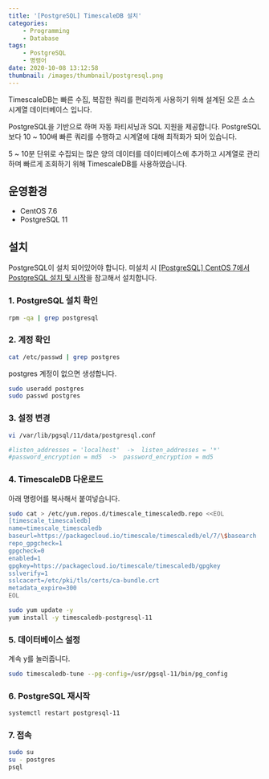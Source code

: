 ```yaml
---
title: '[PostgreSQL] TimescaleDB 설치'
categories:
    - Programming
    - Database
tags:
    - PostgreSQL
    - 명령어
date: 2020-10-08 13:12:58
thumbnail: /images/thumbnail/postgresql.png
---
```


TimescaleDB는 빠른 수집, 복잡한 쿼리를 편리하게 사용하기 위해 설계된 오픈 소스 시계열 데이터베이스 입니다.

PostgreSQL을 기반으로 하며 자동 파티셔닝과 SQL 지원을 제공합니다. PostgreSQL 보다 10 ~ 100배 빠른 쿼리를 수행하고 시계열에 대해 최적화가 되어 있습니다.

5 ~ 10분 단위로 수집되는 많은 양의 데이터를 데이터베이스에 추가하고 시계열로 관리하며 빠르게 조회하기 위해 TimescaleDB를 사용하였습니다.

## 운영환경

- CentOS 7.6
- PostgreSQL 11

## 설치

PostgreSQL이 설치 되어있어야 합니다. 미설치 시 [[PostgreSQL] CentOS 7에서 PostgreSQL 설치 및 시작](https://hgko1207.github.io/2020/09/10/postgresql-1/)을 참고해서 설치합니다.

### 1. PostgreSQL 설치 확인

```bash
rpm -qa | grep postgresql
```

### 2. 계정 확인

```bash
cat /etc/passwd | grep postgres
```

postgres 계정이 없으면 생성합니다.

```bash
sudo useradd postgres
sudo passwd postgres
```

### 3. 설정 변경

```bash
vi /var/lib/pgsql/11/data/postgresql.conf

#listen_addresses = 'localhost'  ->  listen_addresses = '*'
#password_encryption = md5  ->  password_encryption = md5
```

### 4. TimescaleDB 다운로드

아래 명령어를 복사해서 붙여넣습니다.

```bash
sudo cat > /etc/yum.repos.d/timescale_timescaledb.repo <<EOL
[timescale_timescaledb]
name=timescale_timescaledb
baseurl=https://packagecloud.io/timescale/timescaledb/el/7/\$basearch
repo_gpgcheck=1
gpgcheck=0
enabled=1
gpgkey=https://packagecloud.io/timescale/timescaledb/gpgkey
sslverify=1
sslcacert=/etc/pki/tls/certs/ca-bundle.crt
metadata_expire=300
EOL
```

```bash
sudo yum update -y
yum install -y timescaledb-postgresql-11
```

### 5. 데이터베이스 설정

계속 y를 눌러줍니다.

```bash
sudo timescaledb-tune --pg-config=/usr/pgsql-11/bin/pg_config
```

### 6. PostgreSQL 재시작

```bash
systemctl restart postgresql-11
```

### 7. 접속

```bash
sudo su
su - postgres
psql
```